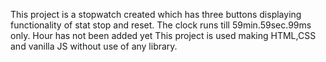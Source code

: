 This project is a stopwatch created which has three buttons displaying functionality of stat stop and reset.
The clock runs till 59min.59sec.99ms only. Hour has not been added yet
This project is used making HTML,CSS and vanilla JS without use of any library.